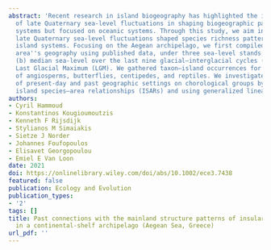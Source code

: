 ```yaml
---
abstract: 'Recent research in island biogeography has highlighted the important role
  of late Quaternary sea‐level fluctuations in shaping biogeographic patterns in insular
  systems but focused on oceanic systems. Through this study, we aim investigate how
  late Quaternary sea‐level fluctuations shaped species richness patterns in continental‐shelf
  island systems. Focusing on the Aegean archipelago, we first compiled maps of the
  area''s geography using published data, under three sea‐level stands: (a) current;
  (b) median sea‐level over the last nine glacial–interglacial cycles (MSL); and (c)
  Last Glacial Maximum (LGM). We gathered taxon–island occurrences for multiple chorotypes
  of angiosperms, butterflies, centipedes, and reptiles. We investigated the impact
  of present‐day and past geographic settings on chorological groups by analyzing
  island species–area relationships (ISARs) and using generalized linear mixed …'
authors:
- Cyril Hammoud
- Konstantinos Kougioumoutzis
- Kenneth F Rijsdijk
- Stylianos M Simaiakis
- Sietze J Norder
- Johannes Foufopoulos
- Elisavet Georgopoulou
- Emiel E Van Loon
date: 2021
doi: https://onlinelibrary.wiley.com/doi/abs/10.1002/ece3.7438
featured: false
publication: Ecology and Evolution
publication_types:
- '2'
tags: []
title: Past connections with the mainland structure patterns of insular species richness
  in a continental‐shelf archipelago (Aegean Sea, Greece)
url_pdf: ''
---
```

